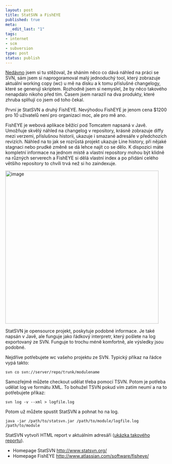 ```yaml
--- 
layout: post
title: StatSVN a FishEYE
published: true
meta: 
  _edit_last: "1"
tags: 
- internet
- scm
- subversion
type: post
status: publish
---
```

<a href="http://blog.prskavec.net/?p=49">Nedávno</a> jsem si tu stěžoval, že sháním něco co dává náhled na práci se SVN, sám jsem si naprogoramoval malý jednoduchý tool, který zobrazuje aktuální working copy (wc)  u mě na disku a k tomu příslušné changelogy, které se generují skriptem. Rozhodně jsem si nemyslel, že by něco takového nenapdalo nikoho před tím. Časem jsem narazil na dva produkty, které zhruba splňují co jsem od toho čekal.

První je StatSVN a druhý FishEYE. Nevýhodou FishEYE je jenom cena $1200 pro 10 uživatelů není pro organizaci moc, ale pro mě ano.

FishEYE je webová aplikace běžící pod Tomcatem napsaná v Javě. Umožňuje skvělý náhled na changelog v repository, krásně zobrazuje diffy mezi verzemi, příslušnou historii, ukazuje i smazané adresáře v předchozích revizích. Náhled na to jak se rozrůstá projekt ukazuje Line history, při nějaké stagnaci nebo prudké změně se dá lehce najít co se dělo. K dispozici máte kompletní informace na jednom místě a vlastní repository mohou být klidně na různých serverech a FishEYE si dělá vlastní index a po přidání celého většího repository to chvíli trvá než si ho zaindexuje.

<img style="border-top-width: 0px; border-left-width: 0px; border-bottom-width: 0px; border-right-width: 0px" src="http://blog.prskavec.net/wp-content/uploads/2008/04/image1.png" border="0" alt="image" width="477" height="476" />

StatSVN je opensource projekt, poskytuje podobné informace. Je také napsán v Javě, ale funguje jako řádkový interpretr, který pošlete na log exportovaný ze SVN. Funguje to trochu méně komfortně, ale výsledky jsou podobné.

Nejdříve potřebujete wc vašeho projektu ze SVN. Typický příkaz na řádce vypá takto:

<code>svn co svn://server/repo/trunk/modulename</code>

Samozřejmě můžete checkout udělat třeba pomocí TSVN. Potom je potřeba udělat log ve formátu XML. To bohužel TSVN pokud vím zatím neumí a na to potřebujete příkaz:

<code>svn log -v --xml &gt; logfile.log</code>

Potom už můžete spustit StatSVN a pohnat ho na log.

<code>java -jar /path/to/statsvn.jar /path/to/module/logfile.log /path/to/module</code>

StatSVN vytvoří HTML report v aktuálním adresáři (<a href="http://www.softwareengineering.ca/statsvn/statsvn/">ukázka takového reportu</a>).
<ul>
	<li>Homepage StatSVN <a title="http://www.statsvn.org/" href="http://www.statsvn.org/">http://www.statsvn.org/</a></li>
	<li>Homepage FishEYE <a title="http://www.atlassian.com/software/fisheye/" href="http://www.atlassian.com/software/fisheye/">http://www.atlassian.com/software/fisheye/</a></li>
</ul>
